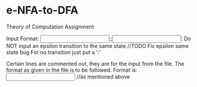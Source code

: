 # e-NFA-to-DFA
Theory of Computation Assignment

Input Format:
    <input>:<list of states>;<input>:<list of states>
    Do NOT input an epsilon transition to the same state //TODO    Fix epsilon same state bug
    For no transition just put a ':'
    
Certain lines are commented out, they are for the input from the file. The format as given in the file is to be followed.
    Format is:
     <Number of States>
     <input along with transitions> //as mentioned above
     <initial state>
     <final state>
     
     
    
